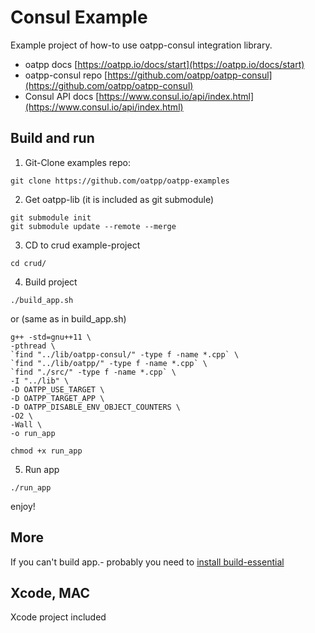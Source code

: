 # Consul Example
Example project of how-to use oatpp-consul integration library. 

- oatpp docs [https://oatpp.io/docs/start](https://oatpp.io/docs/start)
- oatpp-consul repo [https://github.com/oatpp/oatpp-consul](https://github.com/oatpp/oatpp-consul)
- Consul API docs [https://www.consul.io/api/index.html](https://www.consul.io/api/index.html)

## Build and run

1) Git-Clone examples repo:
```
git clone https://github.com/oatpp/oatpp-examples
```

2) Get oatpp-lib (it is included as git submodule)
```
git submodule init
git submodule update --remote --merge
```

3) CD to crud example-project
```
cd crud/
```
4) Build project
```
./build_app.sh
```
or (same as in build_app.sh)
```
g++ -std=gnu++11 \
-pthread \
`find "../lib/oatpp-consul/" -type f -name *.cpp` \
`find "../lib/oatpp/" -type f -name *.cpp` \
`find "./src/" -type f -name *.cpp` \
-I "../lib" \
-D OATPP_USE_TARGET \
-D OATPP_TARGET_APP \
-D OATPP_DISABLE_ENV_OBJECT_COUNTERS \
-O2 \
-Wall \
-o run_app

chmod +x run_app
```
5) Run app
```
./run_app
```

enjoy!

## More
If you can't build app.- probably you need to [install build-essential](https://www.google.com.ua/search?q=install+build-essentials)

## Xcode, MAC
Xcode project included
